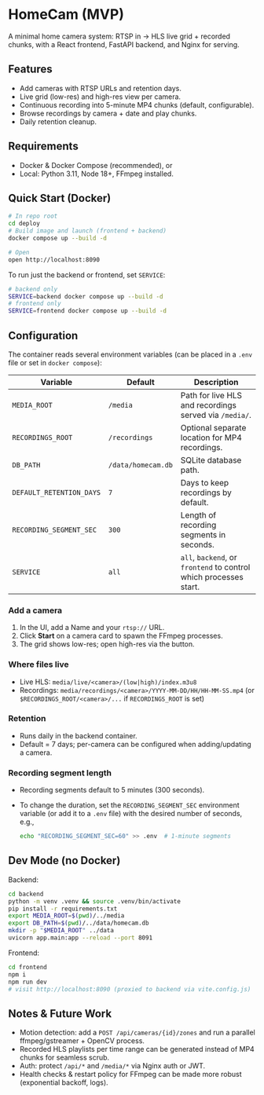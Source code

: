# HomeCam (MVP)

A minimal home camera system: RTSP in → HLS live grid + recorded chunks, with a React frontend, FastAPI backend, and Nginx for serving.

## Features
- Add cameras with RTSP URLs and retention days.
- Live grid (low-res) and high-res view per camera.
- Continuous recording into 5-minute MP4 chunks (default, configurable).
- Browse recordings by camera + date and play chunks.
- Daily retention cleanup.

## Requirements
- Docker & Docker Compose (recommended), or
- Local: Python 3.11, Node 18+, FFmpeg installed.

## Quick Start (Docker)

```bash
# In repo root
cd deploy
# Build image and launch (frontend + backend)
docker compose up --build -d

# Open
open http://localhost:8090
```

To run just the backend or frontend, set `SERVICE`:

```bash
# backend only
SERVICE=backend docker compose up --build -d
# frontend only
SERVICE=frontend docker compose up --build -d
```

## Configuration

The container reads several environment variables (can be placed in a `.env` file or set in `docker compose`):

| Variable | Default | Description |
|----------|---------|-------------|
| `MEDIA_ROOT` | `/media` | Path for live HLS and recordings served via `/media/`. |
| `RECORDINGS_ROOT` | `/recordings` | Optional separate location for MP4 recordings. |
| `DB_PATH` | `/data/homecam.db` | SQLite database path. |
| `DEFAULT_RETENTION_DAYS` | `7` | Days to keep recordings by default. |
| `RECORDING_SEGMENT_SEC` | `300` | Length of recording segments in seconds. |
| `SERVICE` | `all` | `all`, `backend`, or `frontend` to control which processes start. |

### Add a camera

1. In the UI, add a Name and your `rtsp://` URL.
2. Click **Start** on a camera card to spawn the FFmpeg processes.
3. The grid shows low-res; open high-res via the button.

### Where files live

* Live HLS: `media/live/<camera>/(low|high)/index.m3u8`
* Recordings: `media/recordings/<camera>/YYYY-MM-DD/HH/HH-MM-SS.mp4` (or `$RECORDINGS_ROOT/<camera>/...` if `RECORDINGS_ROOT` is set)

### Retention

* Runs daily in the backend container.
* Default = 7 days; per-camera can be configured when adding/updating a camera.

### Recording segment length

* Recording segments default to 5 minutes (300 seconds).
* To change the duration, set the `RECORDING_SEGMENT_SEC` environment variable
  (or add it to a `.env` file) with the desired number of seconds, e.g.,

  ```bash
  echo "RECORDING_SEGMENT_SEC=60" >> .env  # 1-minute segments
  ```

## Dev Mode (no Docker)

Backend:

```bash
cd backend
python -m venv .venv && source .venv/bin/activate
pip install -r requirements.txt
export MEDIA_ROOT=$(pwd)/../media
export DB_PATH=$(pwd)/../data/homecam.db
mkdir -p "$MEDIA_ROOT" ../data
uvicorn app.main:app --reload --port 8091
```

Frontend:

```bash
cd frontend
npm i
npm run dev
# visit http://localhost:8090 (proxied to backend via vite.config.js)
```

## Notes & Future Work

* Motion detection: add a `POST /api/cameras/{id}/zones` and run a parallel ffmpeg/gstreamer + OpenCV process.
* Recorded HLS playlists per time range can be generated instead of MP4 chunks for seamless scrub.
* Auth: protect `/api/*` and `/media/*` via Nginx auth or JWT.
* Health checks & restart policy for FFmpeg can be made more robust (exponential backoff, logs).
